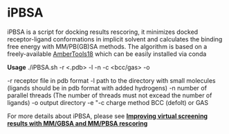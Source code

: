 # iPBSA

iPBSA is a script for docking results rescoring, it minimizes docked receptor-ligand conformations in implicit solvent and calculates the binding free energy with MM/PB(GB)SA methods. The algorithm is based on a freely-available [AmberTools18](https://ambermd.org/AmberTools.php) which can be easily installed via conda  

**Usage** ./iPBSA.sh -r <.pdb> -l <lig dir> -n <int> -c <bcc/gas> -o <output dir>
	
-r receptor file in pdb format
-l path to the directory with small molecules (ligands should be in pdb format with added hydrogens)
-n number of parallel threads (The number of threads must not excead the number of ligands)
-o output directory
-e "-c charge method BCC (defolt) or GAS 

For more details about iPBSA, please see [**Improving virtual screening results with MM/GBSA and MM/PBSA rescoring**](https://link.springer.com/article/10.1007/s10822-021-00389-3)  
